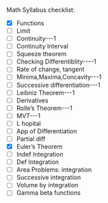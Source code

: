 Math Syllabus checklist:
- [x] Functions
- [ ] Limit
- [ ] Continuity---1
- [ ] Continuity Interval
- [ ] Squeeze theorem
- [ ] Checking Differentiblity----1
- [ ] Rate of change, tangent
- [ ] Minima,Maxima,Concavity---1
- [ ] Successive differentiation---1
- [ ] Leibniz Theorem---1
- [ ] Derivatives
- [ ] Rolle’s Theorem---1
- [ ] MVT---1
- [ ] L hopital
- [ ] App of Differentiation
- [ ] Partial diff
- [x] Euler’s Theorem
- [ ] Indef Integration
- [ ] Def Integration
- [ ] Area Problems: integration
- [ ] Successive integration
- [ ] Volume by integration
- [ ] Gamma beta functions